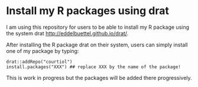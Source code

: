 # Install my R packages using drat

I am using this repository for users to be able to install my R package using the system drat http://eddelbuettel.github.io/drat/.

After installing the R package drat on their system, users can simply install one of my package by typing:

```{r}
drat::addRepo("courtiol")
install.packages("XXX") ## replace XXX by the name of the package!
```

This is work in progress but the packages will be added there progressively.
